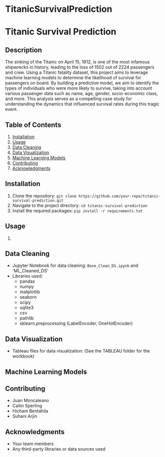# TitanicSurvivalPrediction
# Titanic Survival Prediction

## Description

The sinking of the Titanic on April 15, 1912, is one of the most infamous shipwrecks in history, leading to the loss of 1502 out of 2224 passengers and crew. Using a Titanic fatality dataset, this project aims to leverage machine learning models to determine the likelihood of survival for passengers on board. By building a predictive model, we aim to identify the types of individuals who were more likely to survive, taking into account various passenger data such as name, age, gender, socio-economic class, and more. This analysis serves as a compelling case study for understanding the dynamics that influenced survival rates during this tragic event.

## Table of Contents

1. [Installation](#installation)
2. [Usage](#usage)
3. [Data Cleaning](#data-cleaning)
4. [Data Visualization](#data-visualization)
5. [Machine Learning Models](#machine-learning-models)
6. [Contributing](#contributing)
7. [Acknowledgments](#acknowledgments)

## Installation

1. Clone the repository: `git clone https://github.com/your-repo/titanic-survival-prediction.git`
2. Navigate to the project directory: `cd titanic-survival-prediction`
3. Install the required packages: `pip install -r requirements.txt`

## Usage

1.

## Data Cleaning

- Jupyter Notebook for data cleaning: `Base_Clean_DS.ipynb` and 'ML_Cleaned_DS'
- Libraries used:
  - pandas
  - numpy
  - matplotlib
  - seaborn
  - scipy
  - sqlite3
  - csv
  - pathlib
  - sklearn.preprocessing (LabelEncoder, OneHotEncoder)

## Data Visualization

- Tableau files for data visualization: (See the TABLEAU folder for the workbook)

## Machine Learning Models

## Contributing

- Juan Moncaleano
- Cailin Sperling
- Hicham Bentahila
- Suhani Arjin

## Acknowledgments

- Your team members
- Any third-party libraries or data sources used
